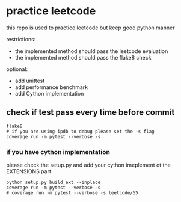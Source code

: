 # practice leetcode

this repo is used to practice leetcode but keep good python manner

restrictions:
- the implemented method should pass the leetcode evaluation
- the implemented method should pass the flake8 check

optional:
- add unittest
- add performance benchmark
- add Cython implementation


## check if test pass every time before commit
```
flake8
# if you are using ipdb to debug please set the -s flag
coverage run -m pytest --verbose -s
```

### if you have cython implementation
please check the setup.py and add your cython imeplement ot the EXTENSIONS part 
```
python setup.py build_ext --inplace
coverage run -m pytest --verbose -s
# coverage run -m pytest --verbose -s leetcode/55
```
